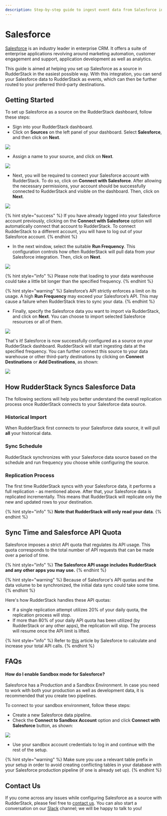 ```yaml
---
description: Step-by-step guide to ingest event data from Salesforce into RudderStack
---
```


# Salesforce

[Salesforce](https://www.salesforce.com/in/?ir=1) is an industry leader in enterprise CRM. It offers a suite of enterprise applications revolving around marketing automation, customer engagement and support, application development as well as analytics. 

This guide is aimed at helping you set up Salesforce as a source in RudderStack in the easiest possible way. With this integration, you can send your Salesforce data to RudderStack as events, which can then be further routed to your preferred third-party destinations.

## Getting Started

To set up Salesforce as a source on the RudderStack dashboard, follow these steps:

* Sign into your RudderStack dashboard.
* Click on **Sources** on the left panel of your dashboard. Select **Salesforce**, and then click on **Next**.

![](../../.gitbook/assets/1%20%285%29.png)

* Assign a name to your source, and click on **Next**.

![](../../.gitbook/assets/2%20%287%29.png)

* Next, you will be required to connect your Salesforce account with RudderStack. To do so, click on **Connect with Salesforce**.  After allowing the necessary permissions, your account should be successfully connected to RudderStack and visible on the dashboard. Then, click on **Next**. 

![](../../.gitbook/assets/3%20%285%29.png)

{% hint style="success" %}
If you have already logged into your Salesforce account previously, clicking on the **Connect with Salesforce** option will automatically connect that account to RudderStack. To connect RudderStack to a different account, you will have to log out of your Salesforce account.
{% endhint %}

* In the next window, select the suitable **Run Frequency**. This configuration controls how often RudderStack will pull data from your Salesforce integration. Then, click on **Next**.

![](../../.gitbook/assets/4%20%286%29.png)

{% hint style="info" %}
Please note that loading to your data warehouse could take a little bit longer than the specified frequency.
{% endhint %}

{% hint style="warning" %}
Salesforce’s API strictly enforces a limit on its usage. A high **Run Frequency** may exceed your Salesforce’s API. This may cause a failure when RudderStack tries to sync your data.
{% endhint %}

* Finally, specify the Salesforce data you want to import via RudderStack, and click on **Next**. You can choose to import selected Salesforce resources or all of them.

![](../../.gitbook/assets/5%20%285%29.png)

That's it! Salesforce is now successfully configured as a source on your RudderStack dashboard. RudderStack will start ingesting data at the specified frequency. You can further connect this source to your data warehouse or other third-party destinations by clicking on **Connect Destinations** or **Add Destinations**, as shown: 

![](../../.gitbook/assets/6%20%284%29.png)

## How RudderStack Syncs Salesforce Data

The following sections will help you better understand the overall replication process once RudderStack connects to your Salesforce data source.

### Historical Import

When RudderStack first connects to your Salesforce data source, it will pull **all** your historical data. 

### Sync Schedule

RudderStack synchronizes with your Salesforce data source based on the schedule and run frequency you choose while configuring the source.

### Replication Process

The first time RudderStack syncs with your Salesforce data, it performs a full replication - as mentioned above. After that, your Salesforce data is replicated incrementally. This means that RudderStack will replicate only the new and updated rows to your destination. 

{% hint style="info" %}
**Note that RudderStack will only read your data**.
{% endhint %}

## Sync Time and Salesforce API Quota

Salesforce imposes a strict API quota that regulates its API usage. This quota corresponds to the total number of API requests that can be made over a period of time. 

{% hint style="info" %}
**The Salesforce API usage includes RudderStack and any other apps you may use.**
{% endhint %}

{% hint style="warning" %}
Because of Salesforce's API quotas and the data volume to be synchronized, the initial data sync could take some time. 
{% endhint %}

Here's how RudderStack handles these API quotas:

* If a single replication attempt utilizes 20% of your daily quota, the replication process will stop.
* If more than 80% of your daily API quota has been utilized \(by RudderStack or any other apps\), the replication will stop. The process will resume once the API limit is lifted.

{% hint style="info" %}
Refer to [this](https://developer.salesforce.com/docs/atlas.en-us.salesforce_app_limits_cheatsheet.meta/salesforce_app_limits_cheatsheet/salesforce_app_limits_platform_api.htm) article by Salesforce to calculate and increase your total API calls.
{% endhint %}

## FAQs

#### How do I enable Sandbox mode for Salesforce?

Salesforce has a Production and a Sandbox Environment. In case you need to work with both your production as well as development data, it is recommended that you create two pipelines.

To connect to your sandbox environment, follow these steps:

* Create a new Salesforce data pipeline.
* Check the **Connect to Sandbox Account** option and click **Connect with Salesforce** button, as shown:

![](../../.gitbook/assets/sf_sandbox_1-736x141.png)

* Use your sandbox account credentials to log in and continue with the rest of the setup.

{% hint style="warning" %}
Make sure you use a relevant table prefix in your setup in order to avoid creating conflicting tables in your database with your Salesforce production pipeline \(if one is already set up\).
{% endhint %}

## Contact Us

If you come across any issues while configuring Salesforce as a source with RudderStack, please feel free to [contact us](mailto:%20docs@rudderstack.com). You can also start a conversation on our [Slack](https://resources.rudderstack.com/join-rudderstack-slack) channel; we will be happy to talk to you!

